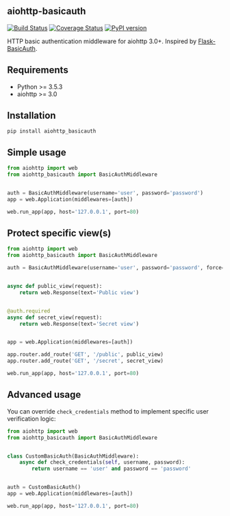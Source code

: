 ## aiohttp-basicauth

[![Build Status](https://travis-ci.org/romis2012/aiohttp-basicauth.svg?branch=master)](https://travis-ci.org/romis2012/aiohttp-basicauth)
[![Coverage Status](https://coveralls.io/repos/github/romis2012/aiohttp-basicauth/badge.svg?branch=master)](https://coveralls.io/github/romis2012/aiohttp-basicauth?branch=master)
[![PyPI version](https://badge.fury.io/py/aiohttp_basicauth.svg)](https://badge.fury.io/py/aiohttp_basicauth)

HTTP basic authentication middleware for aiohttp 3.0+. 
Inspired by [Flask-BasicAuth](https://github.com/jpvanhal/flask-basicauth).

## Requirements
- Python >= 3.5.3
- aiohttp >= 3.0

## Installation
```
pip install aiohttp_basicauth
```

## Simple usage

```python
from aiohttp import web
from aiohttp_basicauth import BasicAuthMiddleware


auth = BasicAuthMiddleware(username='user', password='password')
app = web.Application(middlewares=[auth])

web.run_app(app, host='127.0.0.1', port=80)
```

## Protect specific view(s)
```python
from aiohttp import web
from aiohttp_basicauth import BasicAuthMiddleware

auth = BasicAuthMiddleware(username='user', password='password', force=False)


async def public_view(request):
    return web.Response(text='Public view')


@auth.required
async def secret_view(request):
    return web.Response(text='Secret view')


app = web.Application(middlewares=[auth])

app.router.add_route('GET', '/public', public_view)
app.router.add_route('GET', '/secret', secret_view)

web.run_app(app, host='127.0.0.1', port=80)
```

## Advanced usage

You can override ```check_credentials``` method to implement specific user verification logic:

```python
from aiohttp import web
from aiohttp_basicauth import BasicAuthMiddleware


class CustomBasicAuth(BasicAuthMiddleware):
    async def check_credentials(self, username, password):
        return username == 'user' and password == 'password'


auth = CustomBasicAuth()
app = web.Application(middlewares=[auth])

web.run_app(app, host='127.0.0.1', port=80)
```
